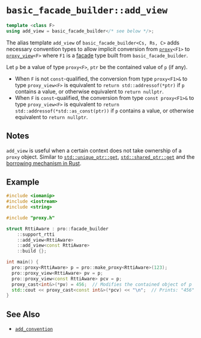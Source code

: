 # `basic_facade_builder::add_view`

```cpp
template <class F>
using add_view = basic_facade_builder</* see below */>;
```

The alias template `add_view` of `basic_facade_builder<Cs, Rs, C>` adds necessary convention types to allow implicit conversion from [`proxy`](../proxy.md)`<F1>` to [`proxy_view`](../proxy_view.md)`<F>` where `F1` is a [facade](../facade.md) type built from `basic_facade_builder`.

Let `p` be a value of type `proxy<F>`, `ptr` be the contained value of `p` (if any).

- When `F` is not `const`-qualified, the conversion from type `proxy<F1>&` to type `proxy_view<F>` is equivalent to `return std::addressof(*ptr)` if `p` contains a value, or otherwise equivalent to `return nullptr`.
- When `F` is `const`-qualified, the conversion from type `const proxy<F1>&` to type `proxy_view<F>` is equivalent to `return std::addressof(*std::as_const(ptr))` if `p` contains a value, or otherwise equivalent to `return nullptr`.

## Notes

`add_view` is useful when a certain context does not take ownership of a `proxy` object. Similar to [`std::unique_ptr::get`](https://en.cppreference.com/w/cpp/memory/unique_ptr/get), [`std::shared_ptr::get`](https://en.cppreference.com/w/cpp/memory/shared_ptr/get) and the [borrowing mechanism in Rust](https://doc.rust-lang.org/rust-by-example/scope/borrow.html).

## Example

```cpp
#include <iomanip>
#include <iostream>
#include <string>

#include "proxy.h"

struct RttiAware : pro::facade_builder
    ::support_rtti
    ::add_view<RttiAware>
    ::add_view<const RttiAware>
    ::build {};

int main() {
  pro::proxy<RttiAware> p = pro::make_proxy<RttiAware>(123);
  pro::proxy_view<RttiAware> pv = p;
  pro::proxy_view<const RttiAware> pcv = p;
  proxy_cast<int&>(*pv) = 456;  // Modifies the contained object of p
  std::cout << proxy_cast<const int&>(*pcv) << "\n";  // Prints: "456"
}
```

## See Also

- [`add_convention`](add_convention.md)
